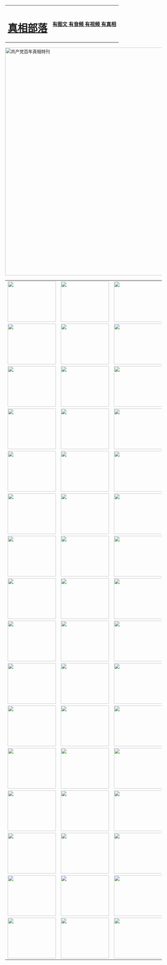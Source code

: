 <table>
<tr>

<td>
	<H1><a href="http://55.kensaundry.com/zx/">真相部落</a></H1>
</td>
<td>
	<H4><a href="http://55.kensaundry.com/zx/">有图文 有音频 有视频 有真相</a></H4>
</td>
</tr>
</table>

 <div ><a href="http://55.kensaundry.com/zx/bngcd/"><img src="http://55.kensaundry.com/zx/bngcd/gcdbnzx.jpg" width="730"  border="0" alt="共产党百年真相特刊"></a></div>

<table>
<tr>
	<td><a href="http://h56.localghost.org/xtr/107/"><img  src ="http://h56.localghost.org/pic/2017/02/107.jpg" width="155px" height="130px"></a></td>
	<td><a href="http://h56.localghost.org/xtr/829/"><img src ="http://h56.localghost.org/pic/2017/02/829.jpg" width="155px" height="130px"></a></td>
	<td><a href="http://h56.localghost.org/xtr/69/"><img  src ="http://h56.localghost.org/pic/2017/02/69.jpg" width="155px" height="130px"></a></td>
	<td><a href="http://h56.localghost.org/xtr/99/"><img  src ="http://h56.localghost.org/pic/2017/02/99.jpg" width="155px" height="130px"></a></td>
</tr>
<tr>
	<td><a href="http://h56.localghost.org/xtr/40/"><img  src ="http://h56.localghost.org/pic/2017/02/40.jpg" width="155px" height="130px"></a></td>
	<td><a href="http://h56.localghost.org/xtr/20/"><img  src ="http://h56.localghost.org/pic/2017/02/20.jpg" width="155px" height="130px"></a></td>
	<td><a href="http://h56.localghost.org/xtr/81/"><img  src ="http://h56.localghost.org/pic/2017/02/81.jpg" width="155px" height="130px"></a></td>
	<td><a href="http://h56.localghost.org/xtr/2/"><img  src ="http://h56.localghost.org/pic/2017/02/2.jpg" width="155px" height="130px"></a></td>
</tr>
<tr>
	<td><a href="http://h56.localghost.org/xtr/86/"><img  src ="http://h56.localghost.org/pic/2017/02/86.jpg" width="155px" height="130px"></a></td>
	<td><a href="http://h56.localghost.org/xtr/109/"><img  src ="http://h56.localghost.org/pic/2017/02/109.jpg" width="155px" height="130px"></a></td>
	<td><a href="http://h56.localghost.org/xtr/1378/"><img  src ="http://h56.localghost.org/pic/2017/02/1378.jpg" width="155px" height="130px"></a></td>
	<td><a href="http://h56.localghost.org/xtr/57/"><img  src ="http://h56.localghost.org/pic/2017/02/57.jpg" width="155px" height="130px"></a></td>
</tr>
<tr>
	<td><a href="http://h56.localghost.org/xtr/1219/"><img  src ="http://h56.localghost.org/pic/2017/02/1219.jpg" width="155px" height="130px"></a></td>
	<td><a href="http://h56.localghost.org/xtr/1220/"><img  src ="http://h56.localghost.org/pic/2017/02/1220.jpg" width="155px" height="130px"></a></td>
	<td><a href="http://h56.localghost.org/xtr/1221/"><img  src ="http://h56.localghost.org/pic/2017/02/1221.jpg" width="155px" height="130px"></a></td>
	<td><a href="http://h56.localghost.org/xtr/51/"><img  src ="http://h56.localghost.org/pic/2017/02/51.jpg" width="155px" height="130px"></a></td>
</tr>
<tr>
	<td><a href="http://h56.localghost.org/xtr/1055/"><img  src ="http://h56.localghost.org/pic/2017/02/1055.jpg" width="155px" height="130px"></a></td>
	<td><a href="http://h56.localghost.org/xtr/611/"><img  src ="http://h56.localghost.org/pic/2017/02/611.jpg" width="155px" height="130px"></a></td>
	<td><a href="http://h56.localghost.org/xtr/1121/"><img  src ="http://h56.localghost.org/pic/2017/02/1121.jpg" width="155px" height="130px"></a></td>
	<td><a href="http://h56.localghost.org/xtr/610/"><img  src ="http://h56.localghost.org/pic/2017/02/610.jpg" width="155px" height="130px"></a></td>
</tr>
<tr>
	<td><a href="http://h56.localghost.org/xtr/1128/"><img  src ="http://h56.localghost.org/pic/2017/02/1128.jpg" width="155px" height="130px"></a></td>
	<td><a href="http://h56.localghost.org/xtr/1395/"><img  src ="http://h56.localghost.org/pic/2017/02/1406.jpg" width="155px" height="130px"></a></td>
	<td><a href="http://h56.localghost.org/xtr/1407/"><img  src ="http://h56.localghost.org/pic/2017/02/1407.jpg" width="155px" height="130px"></a></td>
	<td><a href="http://h56.localghost.org/xtr/934/"><img  src ="http://h56.localghost.org/pic/2017/02/934.jpg" width="155px" height="130px"></a></td>
</tr>
<tr>
	<td><a href="http://h56.localghost.org/xtr/641/"><img  src ="http://h56.localghost.org/pic/2017/02/641.jpg" width="155px" height="130px"></a></td>
	<td><a href="http://h56.localghost.org/xtr/949/"><img  src ="http://h56.localghost.org/pic/2017/02/949.jpg" width="155px" height="130px"></a></td>
	<td><a href="http://h56.localghost.org/xtr/112/"><img  src ="http://h56.localghost.org/pic/2017/02/112.jpg" width="155px" height="130px"></a></td>
	<td><a href="http://h56.localghost.org/xtr/812/"><img  src ="http://h56.localghost.org/pic/2017/02/812.jpg" width="155px" height="130px"></a></td>
</tr>
<tr>
	<td><a href="http://h56.localghost.org/xtr/103/"><img  src ="http://h56.localghost.org/pic/2017/02/103.jpg" width="155px" height="130px"></a></td>
	<td><a href="http://h56.localghost.org/xtr/3/"><img  src ="http://h56.localghost.org/pic/2017/02/3.jpg" width="155px" height="130px"></a></td>
	<td><A href="http://h56.localghost.org/mp4/zx/2015/11/Lkmtt.mp4" target="_blank" title="莲开满天庭"><img  src="http://h56.localghost.org/pic/2015/11/Lkmtt3480_jssor.jpg"  width="155px" height="130px"></A></td>
	<td><A href="http://h56.localghost.org/mp4/zx/2015/11/2013513.mp4" target="_blank" title="飞旋的法轮"><img  src="http://h56.localghost.org/pic/2015/11/falun480_jssor.jpg"  width="155px" height="130px"></A></td>
</tr>
<tr>
	<td><A href="http://h56.localghost.org/mp4/zx/2015/11/NYParade.mp4" target="_blank" title="2004年4月10日法轮功纽约大游行"><img  src="http://h56.localghost.org/pic/2015/11/nyparade480_jssor.jpg"  width="155px" height="130px"></A></td>
	<td><A href="http://h56.localghost.org/mp4/news617/2015/05/WEB_s28093.mp4" target="_blank" title="2015年世界法轮大法日特别报导"><img  src="http://h56.localghost.org/pic/2015/11/p6752711a666997037_jssor.jpg"  width="155px" height="130px"></A></td>
	<td><A href="http://h56.localghost.org/mp4/news829/2015/11/30211_326650.mp4" target="_blank" title="沧州绑架案连审四天 民众抹泪称审好人"><img  src="http://h56.localghost.org/pic/2015/11/changzhou2480_jssor.jpg"  width="155px" height="130px"></A></td>
	<td><A href="http://h56.localghost.org/mp4/mhph/2015/10/changzhou.mp4" target="_blank" title="沧州真相--狮城血泪"><img  src="http://h56.localghost.org/pic/2015/11/changzhou480_jssor.jpg"  width="155px" height="130px"></A></td>
</tr>
<tr>
	<td><A href="http://h56.localghost.org/mp4/mhjd/mhjd_55.mp4" target="_blank" title="正义律师与无罪辩护"><img  src="http://h56.localghost.org/pic/2015/11/wzbh480_jssor.jpg"  width="155px" height="130px"></A></td>
	<td><A href="http://h56.localghost.org/mp4/zx/2015/11/layerkcs.mp4" target="_blank" title="中国的良心--高智晟律师"><img  src="http://h56.localghost.org/pic/2015/11/layerkcs2480_jssor.jpg"  width="155px" height="130px"></A></td>
	<td><A href="http://h56.localghost.org/mp4/mhph/2015/10/szxl.mp4" target="_blank" title="神州血泪--北京、大庆、广东、哈尔滨"><img  src="http://h56.localghost.org/pic/2015/11/szxl480_jssor.jpg"  width="155px" height="130px"></A></td>
	<td><A href="http://h56.localghost.org/mp4/zx/2015/11/TangShanFFXS.mp4" target="_blank" title="真相纪录片：凤凰新生"><img  src="http://h56.localghost.org/pic/2015/11/fhxs2480_jssor.jpg"  width="155px" height="130px"></A></td>
</tr>
<tr>
	<td><A href="http://h56.localghost.org/mp4/zx/2015/11/jidong.mp4" target="_blank" title="冀东监狱的罪恶"><img  src="http://h56.localghost.org/pic/2015/11/jidong480_jssor.jpg"  width="155px" height="130px"></A></td>
	<td><A href="http://h56.localghost.org/mp4/mhph/2015/10/tangshan.mp4" target="_blank" title="凤凰血泪"><img  src="http://h56.localghost.org/pic/2015/11/tangshan480_jssor.jpg"  width="155px" height="130px"></A>
					</div></td>
	<td>	<A href="http://h56.localghost.org/mp4/mhph/2015/10/zfxtzxl.mp4" target="_blank" title="政法系统罪行录--唐山篇"><img  src="http://h56.localghost.org/pic/2015/11/zfxtzxl480_jssor.jpg"  width="155px" height="130px"></A></td>
	<td><A href="http://h56.localghost.org/mp4/mhph/2015/10/QDBG.mp4" target="_blank" title="青岛悲歌"><img  src="http://h56.localghost.org/pic/2015/10/qdbg2480_jssor.jpg"  width="155px" height="130px"></A></td>
</tr>
<tr>
	<td><A href="http://h56.localghost.org/mp4/mhph/2015/10/huludao.mp4" target="_blank" title="葫芦岛永恒的见证"><img  src="http://h56.localghost.org/pic/2015/10/huludao480_jssor.jpg"  width="155px" height="130px"></A></td>
	<td><A href="http://h56.localghost.org/mp4/mhph/2015/10/qbzx.mp4" target="_blank" title="湖畔泉边听真相-济南泉城的传奇"><img  src="http://h56.localghost.org/pic/2015/10/hupan480_jssor.jpg"  width="155px" height="130px"></A></td>
	<td><A href="http://h56.localghost.org/mp4/mhph/2015/10/baoding_dvd_v2.mp4" target="_blank" title="燕赵悲歌"><img  src="http://h56.localghost.org/pic/2015/10/yzbg480_jssor.jpg"  width="155px" height="130px"></A></td>
	<td><A href="http://h56.localghost.org/mp4/zx/2015/11/meihuashi_complete_ED2.0.mp4" target="_blank" title="梅花诗完整版"><img  src="http://h56.localghost.org/pic/2015/11/mhs480_jssor.jpg"  width="155px" height="130px"></A></td>
</tr>
<tr>
	<td><A href="http://h56.localghost.org/mp4/zx/2015/11/fengbei512k.mp4" target="_blank" title="丰碑"><img  src="http://h56.localghost.org/pic/2015/11/fongbei480_jssor.jpg"  width="155px" height="130px"></A></td>
	<td><A href="http://h56.localghost.org/mp4/zx/2015/11/fytdxComplete.mp4" target="_blank" title="风雨天地行全集"><img  src="http://h56.localghost.org/pic/2015/11/fytdxWhite480_jssor.jpg"  width="155px" height="130px"></A></td>
	<td><A href="http://h56.localghost.org/mp4/zx/2015/11/JianZheng.mp4" target="_blank" title="见证"><img  src="http://h56.localghost.org/pic/2015/11/witness480_jssor.jpg"  width="155px" height="130px"></A></td>
	<td><A href="http://h56.localghost.org/mp4/mhph/2015/10/hcym.mp4" target="_blank" title="红朝阴谋"><img  src="http://h56.localghost.org/pic/2015/10/hcym480_jssor.jpg"  width="155px" height="130px"></A></td>
</tr>
<tr>
	<td><A href="http://h56.localghost.org/mp4/zx/2015/11/zfzxPalV3.mp4" target="_blank" title="是自焚还是骗局"><img  src="http://h56.localghost.org/pic/2015/11/zfzx4805_jssor.jpg"  width="155px" height="130px"></A></td>
	<td><A href="http://h56.localghost.org/mp4/zx/2015/11/lsdspMsyTd.mp4" target="_blank" title="历史的审判"><img  src="http://h56.localghost.org/pic/2015/11/lsdsp480_jssor.jpg"  width="155px" height="130px"></A></td>
	<td><A href="http://h56.localghost.org/mp4/news886/2015/11/concat886.mp4" target="_blank" title="一周全球控告江泽民"><img  src="http://h56.localghost.org/pic/2015/11/news886480_jssor.jpg"  width="155px" height="130px"></A></td>
	<td><A href="http://h56.localghost.org/mp4/news1378/2014/08/CQSD_s0_e4_v2_i0-CQSD_4-video.mp4" target="_blank" title="欧洲的抉择"><img  src="http://h56.localghost.org/pic/2015/11/p5143421a564166643-ss_jssor.jpg"  width="155px" height="130px"></A></td>
</tr>
<tr>
	<td><A href="http://h56.localghost.org/mp4/zx/2015/11/hk20150720parade.mp4" target="_blank" title="港法轮功反迫害大游行 大陆游客震撼"><img  src="http://h56.localghost.org/pic/2015/11/281098-ss_jssor.jpg"  width="155px" height="130px"></A></td>
	<td><A href="http://h56.localghost.org/mp4/zx/2015/11/20150720hkParade512k.mp4" target="_blank" title="香港法轮功720游行声援诉江潮"><img  src="http://h56.localghost.org/pic/2015/11/2015720parade480_jssor.jpg"  width="155px" height="130px"></A></td>
	<td><A href="http://h56.localghost.org/mp4/zx/2015/11/hktdc512.mp4" target="_blank" title="香港退党潮"><img  src="http://h56.localghost.org/pic/2015/11/hktdc480_jssor.jpg"  width="155px" height="130px"></A></td>
	<td><A href="http://h56.localghost.org/mp4/news413/2015/11/concat413.mp4" target="_blank" title="本月退党精选"><img  src="http://h56.localghost.org/pic/2015/11/tuidang480_jssor.jpg"  width="155px" height="130px"></A></td>
</tr>
<tr>
	<td><A href="http://h56.localghost.org/mp4/news823/2015/11/TSZG_British_1_QA_A_TSZG-61-1_XinHaoNianZuoZh_P617180.mp4" target="_blank" title="辛灏年：纪念《九评共产党》发表十周年演讲"><img  src="http://h56.localghost.org/pic/2015/11/xhn9p10480_jssor.jpg"  width="155px" height="130px"></A></td>
	<td><A href="http://h56.localghost.org/mp4/news57/2015/11/JPGCD8.mp4" target="_blank" title="【九评之八】评中国共产党的邪教本质"><img  src="http://h56.localghost.org/pic/2015/11/9pkcd8p480_jssor.jpg"  width="155px" height="130px"></A></td>
	<td><A href="http://h56.localghost.org/mp4/other/kao.Chih.Sheng_story.mp4"  target="_blank" title="超越恐惧:高智晟的故事"				style="font-size:20px;"><img src="http://h56.localghost.org/pic/2016/12/GZS201408070902.jpg"  width="155px" height="130px">
						</A></td>
	<td><A href="http://h56.localghost.org/mp4/zx/2016/11/oh10yearsInv.mp4"  target="_blank" title="纪录片《活摘 十年调查》完整版" style="font-size:20px;"><img src="http://h56.localghost.org/pic/2016/11/10yearsOHinv.jpg"  width="155px" height="130px">
						</A></td>
</tr>
</table>



